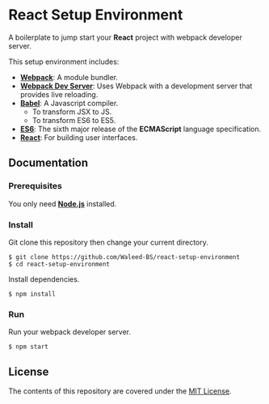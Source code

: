 # React Setup Environment

A boilerplate to jump start your **React** project with webpack developer server.

This setup environment includes:
 * [**Webpack**](https://webpack.js.org/): A module bundler.
 * [**Webpack Dev Server**](https://webpack.js.org/guides/development/#using-webpack-dev-server): Uses Webpack with a development server that provides live reloading.
 * [**Babel**](https://babeljs.io/): A Javascript compiler. 
   * To transform JSX to JS.
   * To transform ES6 to ES5.
 * [**ES6**](http://es6-features.org/#Constants): The sixth major release of the **ECMAScript** language specification.
 * [**React**](https://reactjs.org/): For building user interfaces.

## Documentation

### Prerequisites

You only need [**Node.js**](https://nodejs.org/en/) installed.

### Install

Git clone this repository then change your current directory. 

```
$ git clone https://github.com/Waleed-BS/react-setup-environment
$ cd react-setup-environment
```
Install dependencies.

```
$ npm install
```

### Run 

Run your webpack developer server.

```
$ npm start
```

## License
The contents of this repository are covered under the [MIT License](https://github.com/Waleed-BS/react-setup-environment/blob/master/LICENSE).
